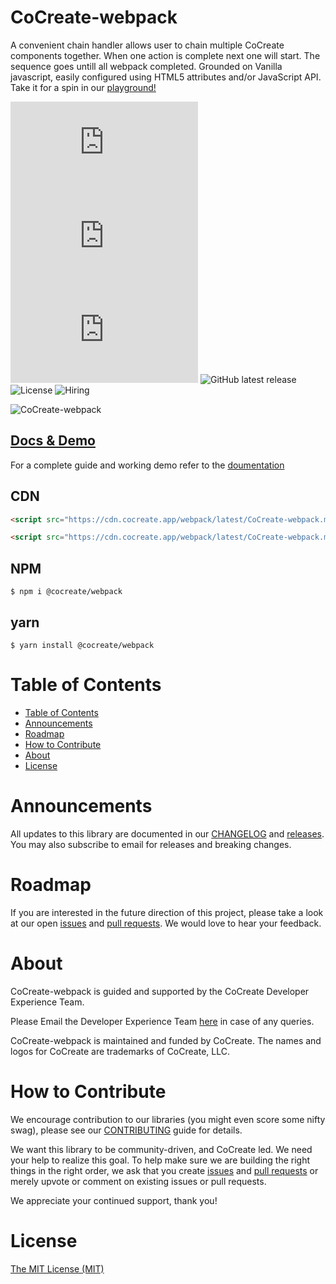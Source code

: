 # CoCreate-webpack

A convenient chain handler allows user to chain multiple CoCreate components together. When one action is complete next one will start. The sequence goes untill all webpack completed. Grounded on Vanilla javascript, easily configured using HTML5 attributes and/or JavaScript API. Take it for a spin in our [playground!](https://cocreate.app/docs/webpack)

![minified](https://img.badgesize.io/https://cdn.cocreate.app/webpack/latest/CoCreate-webpack.min.js?style=flat-square&label=minified&color=orange)
![gzip](https://img.badgesize.io/https://cdn.cocreate.app/webpack/latest/CoCreate-webpack.min.js?compression=gzip&style=flat-square&label=gzip&color=yellow)
![brotli](https://img.badgesize.io/https://cdn.cocreate.app/webpack/latest/CoCreate-webpack.min.js?compression=brotli&style=flat-square&label=brotli)
![GitHub latest release](https://img.shields.io/github/v/release/CoCreate-app/CoCreate-action?style=flat-square)
![License](https://img.shields.io/github/license/CoCreate-app/CoCreate-action?style=flat-square)
![Hiring](https://img.shields.io/static/v1?style=flat-square&label=&message=Hiring&color=blueviolet)

![CoCreate-webpack](https://cdn.cocreate.app/docs/CoCreate-webpack.gif)

## [Docs & Demo](https://cocreate.app/docs/webpack)

For a complete guide and working demo refer to the [doumentation](https://cocreate.app/docs/webpack)

## CDN

```html
<script src="https://cdn.cocreate.app/webpack/latest/CoCreate-webpack.min.js"></script>
```

```html
<script src="https://cdn.cocreate.app/webpack/latest/CoCreate-webpack.min.css"></script>
```

## NPM

```shell
$ npm i @cocreate/webpack
```

## yarn

```shell
$ yarn install @cocreate/webpack
```

# Table of Contents

-   [Table of Contents](#table-of-contents)
-   [Announcements](#announcements)
-   [Roadmap](#roadmap)
-   [How to Contribute](#how-to-contribute)
-   [About](#about)
-   [License](#license)

<a name="announcements"></a>

# Announcements

All updates to this library are documented in our [CHANGELOG](https://github.com/CoCreate-app/CoCreate-webpack/blob/master/CHANGELOG.md) and [releases](https://github.com/CoCreate-app/CoCreate-webpack/releases). You may also subscribe to email for releases and breaking changes.

<a name="roadmap"></a>

# Roadmap

If you are interested in the future direction of this project, please take a look at our open [issues](https://github.com/CoCreate-app/CoCreate-webpack/issues) and [pull requests](https://github.com/CoCreate-app/CoCreate-webpack/pulls). We would love to hear your feedback.

<a name="about"></a>

# About

CoCreate-webpack is guided and supported by the CoCreate Developer Experience Team.

Please Email the Developer Experience Team [here](mailto:develop@cocreate.app) in case of any queries.

CoCreate-webpack is maintained and funded by CoCreate. The names and logos for CoCreate are trademarks of CoCreate, LLC.

<a name="contribute"></a>

# How to Contribute

We encourage contribution to our libraries (you might even score some nifty swag), please see our [CONTRIBUTING](https://github.com/CoCreate-app/CoCreate-webpack/blob/master/CONTRIBUTING.md) guide for details.

We want this library to be community-driven, and CoCreate led. We need your help to realize this goal. To help make sure we are building the right things in the right order, we ask that you create [issues](https://github.com/CoCreate-app/CoCreate-webpack/issues) and [pull requests](https://github.com/CoCreate-app/CoCreate-webpack/pulls) or merely upvote or comment on existing issues or pull requests.

We appreciate your continued support, thank you!

<a name="license"></a>

# License

[The MIT License (MIT)](https://github.com/CoCreate-app/CoCreate-webpack/blob/master/LICENSE)
